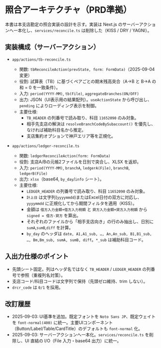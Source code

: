 # 照合アーキテクチャ（PRD準拠）

本書は本支店勘定の照合実装の設計を示す。実装は Next.js のサーバーアクションへ一本化し、`services/reconcile.ts` は削除した（KISS / DRY / YAGNI）。

## 実装構成（サーバーアクション）

- `app/actions/tb-reconcile.ts`
  - 関数: `tbReconcileAction(prevState, form: FormData)`（2025-09-04 変更）
  - 役割: 試算表（TB）に基づくペアごとの期末残高突合（A→B と B→A の和 = 0 を一致条件）。
  - 入力: `period(YYYY-MM)`, `tb(File)`, `aggregateBranches(ON/OFF)`
  - 出力: JSON（UI表示用の結果配列）。`useActionState` から呼び出し、`pending` によりローディング表示を制御。
  - 主要仕様:
    - `TB_HEADER` の列番号で読み取り、科目 `11652090` のみ対象。
    - 相手先支店の解決は `resolveBranchCodeBySubaccount()` を優先し、なければ補助科目名から推定。
    - 支店集約オプションで神戸エリア等を正規化。

- `app/actions/ledger-reconcile.ts`
  - 関数: `ledgerReconcileAction(form: FormData)`
  - 役割: 支店A/Bの元帳2ファイルを日別で突合し、XLSX を返却。
  - 入力: `period(YYYY-MM)`, `branchA`, `ledgerA(File)`, `branchB`, `ledgerB(File)`
  - 出力: `xlsx`（base64, `by_day`/`info` シート）。
  - 主要仕様:
    - `LEDGER_HEADER` の列番号で読み取り、科目 `11652090` のみ対象。
    - `計上日` は文字列(`yyyymmdd`)またはExcel日付の双方に対応し、`yyyymmdd` に正規化してから期間フィルタを適用（KISS）。
    - 金額は `借方入力金額+借方入力税額` と `貸方入力金額+貸方入力税額` から `signed = 借方-貸方` を算出。
    - それぞれのファイルから「相手支店向き」の行のみ抽出し、日別に `sumA`,`sumB`,`diff` を計算。
    - `by_day` のヘッダは `date, A1,A1_sub, …, An,An_sub, B1,B1_sub, …, Bm,Bm_sub, sumA, sumB, diff`。`*_sub` は補助科目コード。

## 入出力仕様のポイント
- 先頭シート固定。列はヘッダ名ではなく `TB_HEADER` / `LEDGER_HEADER` の列番号で参照（重複列名対策）。
- 支店コード/科目コードは文字列で保持（先頭ゼロ維持、trim しない）。
- `drcr_code` は `0/1` を採用。

## 改訂履歴
- 2025-09-03: UI基準を追加。既定フォントを `Noto Sans JP`、既定ウェイトを `font-normal(400)` に統一。主要UIコンポーネント（Button/Label/Table/CardTitle）のデフォルトも `font-normal` 化。
- 2025-09-03: サーバーアクションへ一本化。`services/reconcile.ts` を削除し、UI 直結の I/O（File 入力・base64 出力）に統一。
